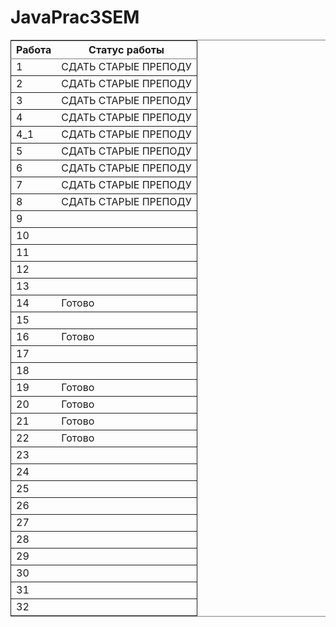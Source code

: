 # JavaPrac3SEM

<table border="2" cellspacing="0" cellpadding="6" rules="groups" frame="hsides">


<colgroup>
<col  class="org-right" />

<col  class="org-left" />
</colgroup>
<thead>
<tr>
<th scope="col" class="org-right">Работа</th>
<th scope="col" class="org-left">Статус работы</th>
</tr>
</thead>

<tbody>
<tr>
<td class="org-right">1</td>
<td class="org-left">СДАТЬ СТАРЫЕ ПРЕПОДУ</td>
</tr>
</tbody>

<tbody>
<tr>
<td class="org-right">2</td>
<td class="org-left">СДАТЬ СТАРЫЕ ПРЕПОДУ</td>
</tr>
</tbody>

<tbody>
<tr>
<td class="org-right">3</td>
<td class="org-left">СДАТЬ СТАРЫЕ ПРЕПОДУ</td>
</tr>
</tbody>

<tbody>
<tr>
<td class="org-right">4</td>
<td class="org-left">СДАТЬ СТАРЫЕ ПРЕПОДУ</td>
</tr>
</tbody>

<tbody>
<tr>
<td class="org-right">4_1</td>
<td class="org-left">СДАТЬ СТАРЫЕ ПРЕПОДУ</td>
</tr>
</tbody>

<tbody>
<tr>
<td class="org-right">5</td>
<td class="org-left">СДАТЬ СТАРЫЕ ПРЕПОДУ</td>
</tr>
</tbody>

<tbody>
<tr>
<td class="org-right">6</td>
<td class="org-left">СДАТЬ СТАРЫЕ ПРЕПОДУ</td>
</tr>
</tbody>

<tbody>
<tr>
<td class="org-right">7</td>
<td class="org-left">СДАТЬ СТАРЫЕ ПРЕПОДУ</td>
</tr>
</tbody>

<tbody>
<tr>
<td class="org-right">8</td>
<td class="org-left">СДАТЬ СТАРЫЕ ПРЕПОДУ</td>
</tr>
</tbody>

<tbody>
<tr>
<td class="org-right">9</td>
<td class="org-left">&#xa0;</td>
</tr>
</tbody>

<tbody>
<tr>
<td class="org-right">10</td>
<td class="org-left">&#xa0;</td>
</tr>
</tbody>

<tbody>
<tr>
<td class="org-right">11</td>
<td class="org-left">&#xa0;</td>
</tr>
</tbody>

<tbody>
<tr>
<td class="org-right">12</td>
<td class="org-left">&#xa0;</td>
</tr>
</tbody>

<tbody>
<tr>
<td class="org-right">13</td>
<td class="org-left">&#xa0;</td>
</tr>
</tbody>

<tbody>
<tr>
<td class="org-right">14</td>
<td class="org-left">Готово</td>
</tr>
</tbody>

<tbody>
<tr>
<td class="org-right">15</td>
<td class="org-left">&#xa0;</td>
</tr>
</tbody>

<tbody>
<tr>
<td class="org-right">16</td>
<td class="org-left">Готово</td>
</tr>
</tbody>

<tbody>
<tr>
<td class="org-right">17</td>
<td class="org-left">&#xa0;</td>
</tr>
</tbody>

<tbody>
<tr>
<td class="org-right">18</td>
<td class="org-left">&#xa0;</td>
</tr>
</tbody>

<tbody>
<tr>
<td class="org-right">19</td>
<td class="org-left">Готово</td>
</tr>
</tbody>

<tbody>
<tr>
<td class="org-right">20</td>
<td class="org-left">Готово</td>
</tr>
</tbody>

<tbody>
<tr>
<td class="org-right">21</td>
<td class="org-left">Готово</td>
</tr>
</tbody>

<tbody>
<tr>
<td class="org-right">22</td>
<td class="org-left">Готово</td>
</tr>
</tbody>

<tbody>
<tr>
<td class="org-right">23</td>
<td class="org-left">&#xa0;</td>
</tr>
</tbody>

<tbody>
<tr>
<td class="org-right">24</td>
<td class="org-left">&#xa0;</td>
</tr>
</tbody>

<tbody>
<tr>
<td class="org-right">25</td>
<td class="org-left">&#xa0;</td>
</tr>
</tbody>

<tbody>
<tr>
<td class="org-right">26</td>
<td class="org-left">&#xa0;</td>
</tr>
</tbody>

<tbody>
<tr>
<td class="org-right">27</td>
<td class="org-left">&#xa0;</td>
</tr>
</tbody>

<tbody>
<tr>
<td class="org-right">28</td>
<td class="org-left">&#xa0;</td>
</tr>
</tbody>

<tbody>
<tr>
<td class="org-right">29</td>
<td class="org-left">&#xa0;</td>
</tr>
</tbody>

<tbody>
<tr>
<td class="org-right">30</td>
<td class="org-left">&#xa0;</td>
</tr>
</tbody>

<tbody>
<tr>
<td class="org-right">31</td>
<td class="org-left">&#xa0;</td>
</tr>
</tbody>

<tbody>
<tr>
<td class="org-right">32</td>
<td class="org-left">&#xa0;</td>
</tr>
</tbody>
</table>
